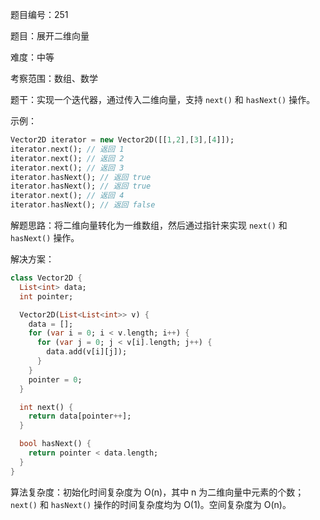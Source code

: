 题目编号：251

题目：展开二维向量

难度：中等

考察范围：数组、数学

题干：实现一个迭代器，通过传入二维向量，支持 `next()` 和 `hasNext()` 操作。

示例：

```dart
Vector2D iterator = new Vector2D([[1,2],[3],[4]]);
iterator.next(); // 返回 1
iterator.next(); // 返回 2
iterator.next(); // 返回 3
iterator.hasNext(); // 返回 true
iterator.hasNext(); // 返回 true
iterator.next(); // 返回 4
iterator.hasNext(); // 返回 false
```

解题思路：将二维向量转化为一维数组，然后通过指针来实现 `next()` 和 `hasNext()` 操作。

解决方案：

```dart
class Vector2D {
  List<int> data;
  int pointer;

  Vector2D(List<List<int>> v) {
    data = [];
    for (var i = 0; i < v.length; i++) {
      for (var j = 0; j < v[i].length; j++) {
        data.add(v[i][j]);
      }
    }
    pointer = 0;
  }

  int next() {
    return data[pointer++];
  }

  bool hasNext() {
    return pointer < data.length;
  }
}
```

算法复杂度：初始化时间复杂度为 O(n)，其中 n 为二维向量中元素的个数；`next()` 和 `hasNext()` 操作的时间复杂度均为 O(1)。空间复杂度为 O(n)。
